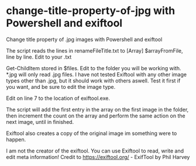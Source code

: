 # change-title-property-of-jpg with Powershell and exiftool
Change title property of .jpg images with Powershell and exiftool

The script reads the lines in renameFileTitle.txt to [Array] $arrayFromFile, line by line. Edit <path> to your .txt

Get-ChildItem stored in $files. Edit <path> to the folder you will be working with. *.jpg will only read .jpg files. I have not tested Exiftool with any other image types other than .jpg, but it should work with others aswell. Test it first if you want, and be sure to edit the image type.
  
Edit <path> on line 7 to the location of exiftool.exe.
  
The script will add the first entry in the array on the first image in the folder, then increment the count on the array and perform the same action on the next image, until in finished.

Exiftool also creates a copy of the original image im something were to happen.

I am not the creator of the exiftool.
You can use Exiftool to read, write and edit meta information!
Credit to https://exiftool.org/ - ExifTool by Phil Harvey
